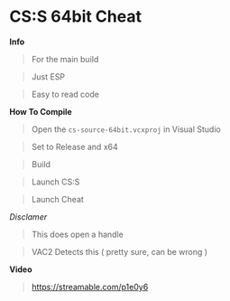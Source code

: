 # CS:S 64bit Cheat

**Info**
> For the main build

> Just ESP

> Easy to read code

**How To Compile**
> Open the `cs-source-64bit.vcxproj` in Visual Studio

> Set to Release and x64

> Build

> Launch CS:S

> Launch Cheat

*Disclamer*
> This does open a handle

> VAC2 Detects this ( pretty sure, can be wrong )

**Video**
> https://streamable.com/p1e0y6
